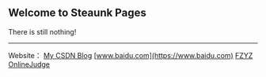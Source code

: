 ## Welcome to Steaunk Pages

There is still nothing!

---

Website：
[My CSDN Blog](https://blog.csdn.net/Steaunk)
[www.baidu.com](https://www.baidu.com)
[FZYZ OnlineJudge](https://fzyzoi.tk/OnlineJudge/)
